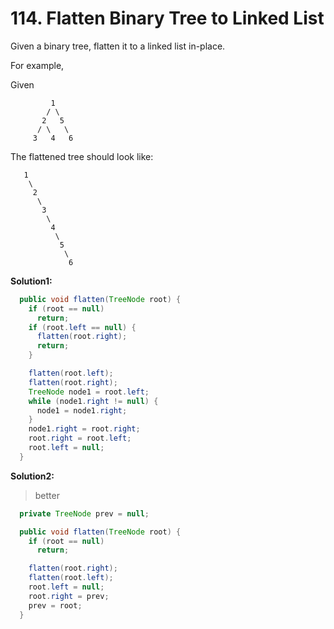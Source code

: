 # 114. Flatten Binary Tree to Linked List

Given a binary tree, flatten it to a linked list in-place.

For example,

Given

```
         1
        / \
       2   5
      / \   \
     3   4   6
```

The flattened tree should look like:

```
   1
    \
     2
      \
       3
        \
         4
          \
           5
            \
             6
```

**Solution1:**

```java
  public void flatten(TreeNode root) {
    if (root == null)
      return;
    if (root.left == null) {
      flatten(root.right);
      return;
    }

    flatten(root.left);
    flatten(root.right);
    TreeNode node1 = root.left;
    while (node1.right != null) {
      node1 = node1.right;
    }
    node1.right = root.right;
    root.right = root.left;
    root.left = null;
  }
```

**Solution2:**

> better

```java
  private TreeNode prev = null;

  public void flatten(TreeNode root) {
    if (root == null)
      return;

    flatten(root.right);
    flatten(root.left);
    root.left = null;
    root.right = prev;
    prev = root;
  }
```

